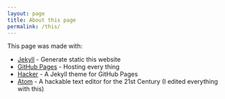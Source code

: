 ```yaml
---
layout: page
title: About this page
permalink: /this/
---
```


This page was made with:

- [Jekyll](https://jekyllrb.com/) - Generate static this website
- [GitHub Pages](https://pages.github.com/) - Hosting every thing
- [Hacker](https://github.com/pages-themes/hacker) - A Jekyll theme for GitHub Pages
- [Atom](https://atom.io/) - A hackable text editor for the 21st Century (I edited everything with this)
